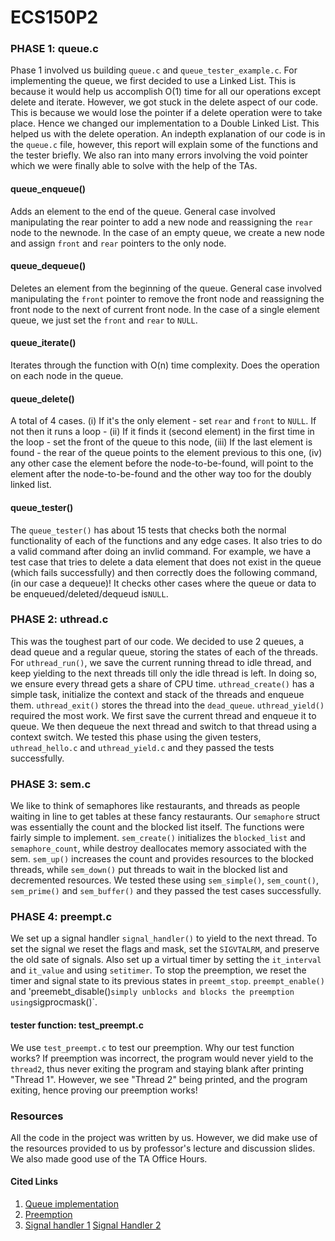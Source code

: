 # ECS150P2

### PHASE 1: queue.c
Phase 1 involved us building `queue.c` and `queue_tester_example.c`. For
implementing the queue, we first decided to use a Linked List. This is because
it would help us accomplish O(1) time for all our operations except delete and
iterate. However, we got stuck in the delete aspect of our code. This is because
we would lose the pointer if a delete operation were to take place. Hence we
changed our implementation to a Double Linked List. This helped us with the
delete operation. An indepth explanation of our code is in the `queue.c` file,
however, this report will explain some of the functions and the tester briefly.
We also ran into many errors involving the void pointer which we were finally
able to solve with the help of the TAs.

#### queue_enqueue()
Adds an element to the end of the queue. General case involved manipulating the
rear pointer to add a new node and reassigning the `rear` node to the newnode.
In the case of an empty queue, we create a new node and assign `front` and
`rear` pointers to the only node.

#### queue_dequeue()
Deletes an element from the beginning of the queue. General case involved
manipulating the `front` pointer to remove the front node and reassigning the
front node to the next of current front node. In the case of a single element
queue, we just set the `front` and `rear` to `NULL`.

#### queue_iterate()
Iterates through the function with O(n) time complexity. Does the operation on
each node in the queue.

#### queue_delete()
A total of 4 cases. (i) If it's the only element - set `rear` and `front` to
`NULL`. If not then it runs a loop - (ii) If it finds it (second element) in the
first time in the loop - set the front of the queue to this node, (iii) If the
last element is found - the rear of the queue points to the element previous to
this one, (iv) any other case the element before the node-to-be-found, will
point to the element after the node-to-be-found and the other way too for the
doubly linked list.

#### queue_tester()
The `queue_tester()` has about 15 tests that checks both the normal
functionality of each of the functions and any edge cases. It also tries to do a
valid command after doing an invlid command. For example, we have a test case
that tries to delete a data element that does not exist in the queue (which
fails successfully) and then correctly does the following command, (in our case
a dequeue)! It checks other cases where the queue or data to be
enqueued/deleted/dequeud is`NULL`.

### PHASE 2: uthread.c
This was the toughest part of our code. We decided to use 2 queues, a dead queue
and a regular queue, storing the states of each of the threads. For
`uthread_run()`, we save the current running thread to idle thread, and keep
yielding to the next threads till only the idle thread is left. In doing so, we
ensure every thread gets a share of CPU time. `uthread_create()` has a simple
task, initialize the context and stack of the threads and enqueue them.
`uthread_exit()` stores the thread into the `dead_queue`. `uthread_yield()`
required the most work. We first save the current thread and enqueue it to
queue. We then dequeue the next thread and switch to that thread using a context
switch. We tested this phase using the given testers, `uthread_hello.c` and
`uthread_yield.c` and they passed the tests successfully.

### PHASE 3: sem.c
We like to think of semaphores like restaurants, and threads as people waiting
in line to get tables at these fancy restaurants. Our `semaphore` struct was
essentially the count and the blocked list itself. The functions were fairly
simple to implement. `sem_create()` initializes the `blocked_list` and
`semaphore_count`, while destroy deallocates memory associated with the sem.
`sem_up()` increases the count and provides resources to the blocked threads,
while `sem_down()` put threads to wait in the blocked list and decremented
resources. We tested these using `sem_simple()`, `sem_count()`, `sem_prime()`
and `sem_buffer()` and they passed the test cases successfully.

### PHASE 4: preempt.c
We set up a signal handler `signal_handler()` to yield to the next thread. To
set the signal we reset the flags and mask, set the `SIGVTALRM`, and preserve
the old sate of signals. Also set up a virtual timer by setting the
`it_interval` and `it_value` and using `setitimer`. To stop the preemption, we
reset the timer and signal state to its previous states in `preemt_stop`.
`preempt_enable()` and 'preemebt_disable()` simply unblocks and blocks the
preemption using `sigprocmask()`.

#### tester function: test_preempt.c
We use `test_preempt.c` to test our preemption. Why our test function works? If
preemption was incorrect, the program would never yield to the `thread2`, thus
never exiting the program and staying blank after printing "Thread 1". However,
we see "Thread 2" being printed, and the program exiting, hence proving our
preemption works!

### Resources
All the code in the project was written by us. However, we did make use of the
resources provided to us by professor's lecture and discussion slides. We also
made good use of the TA Office Hours.

#### Cited Links
1. [Queue
   implementation](https://www.geeksforgeeks.org/implementation-deque-using-doubly-linked-list/)
2. [Preemption](https://www.ibm.com/docs/en/i/7.2?topic=ssw_ibm_i_72/apis/sigactn.html)
3. [Signal handler
   1](https://pubs.opengroup.org/onlinepubs/007904875/functions/sigaction.html)
   [Signal Handler
   2](https://jameshfisher.com/2017/01/13/c-sigaction/#:~:text=sigactionsig%2C%20act%2C%20oactthe%20given%20signal%20is%20received)
 
